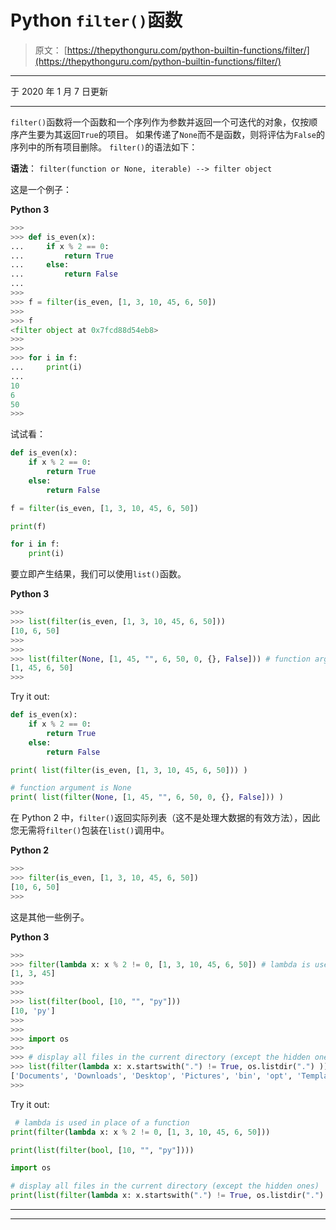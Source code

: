 # Python `filter()`函数

> 原文： [https://thepythonguru.com/python-builtin-functions/filter/](https://thepythonguru.com/python-builtin-functions/filter/)

* * *

于 2020 年 1 月 7 日更新

* * *

`filter()`函数将一个函数和一个序列作为参数并返回一个可迭代的对象，仅按顺序产生要为其返回`True`的项目。 如果传递了`None`而不是函数，则将评估为`False`的序列中的所有项目删除。 `filter()`的语法如下：

**语法**： `filter(function or None, iterable) --> filter object`

这是一个例子：

**Python 3**

```py
>>> 
>>> def is_even(x):
...     if x % 2 == 0:
...         return True
...     else:
...         return False
... 
>>> 
>>> f = filter(is_even, [1, 3, 10, 45, 6, 50])
>>>
>>> f
<filter object at 0x7fcd88d54eb8>
>>> 
>>> 
>>> for i in f:
...     print(i)
... 
10
6
50
>>>

```

试试看：

```py
def is_even(x):
    if x % 2 == 0:
        return True
    else:
        return False

f = filter(is_even, [1, 3, 10, 45, 6, 50])

print(f)

for i in f:
    print(i) 
```

要立即产生结果，我们可以使用`list()`函数。

**Python 3**

```py
>>> 
>>> list(filter(is_even, [1, 3, 10, 45, 6, 50]))
[10, 6, 50]
>>>
>>> 
>>> list(filter(None, [1, 45, "", 6, 50, 0, {}, False])) # function argument is None
[1, 45, 6, 50]
>>>

```

Try it out:

```py
def is_even(x):
    if x % 2 == 0:
        return True
    else:
        return False

print( list(filter(is_even, [1, 3, 10, 45, 6, 50])) )

# function argument is None
print( list(filter(None, [1, 45, "", 6, 50, 0, {}, False])) ) 
```

在 Python 2 中，`filter()`返回实际列表（这不是处理大数据的有效方法），因此您无需将`filter()`包装在`list()`调用中。

**Python 2**

```py
>>> 
>>> filter(is_even, [1, 3, 10, 45, 6, 50])
[10, 6, 50]
>>>

```

这是其他一些例子。

**Python 3**

```py
>>> 
>>> filter(lambda x: x % 2 != 0, [1, 3, 10, 45, 6, 50]) # lambda is used in place of a function
[1, 3, 45]
>>>
>>> 
>>> list(filter(bool, [10, "", "py"]))
[10, 'py']
>>> 
>>>
>>> import os
>>> 
>>> # display all files in the current directory (except the hidden ones)
>>> list(filter(lambda x: x.startswith(".") != True, os.listdir(".") )) 
['Documents', 'Downloads', 'Desktop', 'Pictures', 'bin', 'opt', 'Templates', 'Public', 'Videos', 'Music']
>>>

```

Try it out:

```py
 # lambda is used in place of a function
print(filter(lambda x: x % 2 != 0, [1, 3, 10, 45, 6, 50])) 

print(list(filter(bool, [10, "", "py"])))

import os

# display all files in the current directory (except the hidden ones)
print(list(filter(lambda x: x.startswith(".") != True, os.listdir(".") )) ) 
```

* * *

* * *